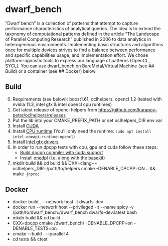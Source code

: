 # dwarf_bench

“Dwarf bench” is a collection of patterns that attempt to capture performance characteristics of analytical queries. The idea is to extend the taxonomy of computational patterns defined in the article “The Landscape of Parallel Computing Research” published in 2006 to data analytics in heterogeneous environments. Implementing basic structures and algorithms once for multiple devices strives to find a balance between performance and specific capabilities usage, and implementation effort. We chose platform-agnostic tools to express our language of patterns (OpenCL, SYCL).
You can use dwarf_bench on BareMetal/Virtual Machine (see ## Build) or a container (see ## Docker) below

## Build
0. Requirements (see below): boost1.61, oclhelpers, opencl 1.2 (tested with nvidia 11.3, intel gfx & intel opencl cpu runtimes)
1. Get latest release of opencl helpers from https://github.com/kurapov-peter/oclhelpers/releases
2. Put the lib into your CMAKE_PREFIX_PATH or set oclhelpers_DIR env var
3. Install [CUDA](https://developer.nvidia.com/cuda-downloads?target_os=Linux)
4. Install [CPU runtime](https://software.intel.com/content/www/us/en/develop/documentation/installation-guide-for-intel-oneapi-toolkits-linux/top/installation/install-using-package-managers/apt.html) (You'll only need the runtime: `sudo apt install intel-oneapi-runtime-opencl`)
5. Install [Intel gfx drivers](https://dgpu-docs.intel.com/installation-guides/ubuntu/ubuntu-focal.html)
6. In order to run dpcpp tests with cpu, gpu and cuda follow these steps:
    - [Build dpcpp compiler with cuda support](https://intel.github.io/llvm-docs/GetStartedGuide.html#build-dpc-toolchain-with-support-for-nvidia-cuda)
    - Install [onedpl](https://github.com/oneapi-src/oneDPL/) (i.e. along with the [basekit](https://software.intel.com/content/www/us/en/develop/tools/oneapi/base-toolkit.html#gs.24lvfe))
7. mkdir build && cd build && CXX=clang++ oclhelpers_DIR=/path/to/helpers cmake -DENABLE_DPCPP=ON .. && make -j`nproc`

## Docker
* docker build . --network host -t dwarfs-dev  
* docker run --network host --privileged -it --name spicy -v /path/to/dwarf_bench:/dwarf_bench dwarfs-dev:latest bash
* mkdir build && cd build
* CXX=dpcpp cmake /dwarf_bench/ -DENABLE_DPCPP=on -DENABLE_TESTS=on
* cmake --build . --parallel 4
* cd tests && ctest

